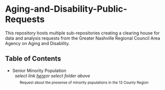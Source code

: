 # **Aging-and-Disability-Public-Requests**

This repository hosts multiple sub-repositories creating a clearing house for data and analysis requests from the Greater Nashville Regional Council Area Agency on Aging and Disability.  

## **Table of Contents**
+ Senior Minority Population  
&nbsp;&nbsp;*select link <a href="https://github.com/Greater-Nashville-Regional-Council/Aging-and-Disability-Public-Requests/tree/main/Senior%20Minority%20Population">here</a>or select folder above*  
&nbsp;&nbsp;&nbsp;&nbsp;&nbsp;&nbsp;<sub>Request about the presense of minority populations in the 13 County Region</sub>
